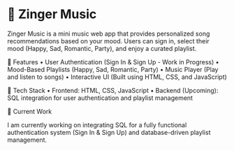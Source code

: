 <h1>🎵 Zinger Music</h1>

Zinger Music is a mini music web app that provides personalized song recommendations based on your mood. Users can sign in, select their mood (Happy, Sad, Romantic, Party), and enjoy a curated playlist.

🚀 Features
	•	User Authentication (Sign In & Sign Up - Work in Progress)
	•	Mood-Based Playlists (Happy, Sad, Romantic, Party)
	•	Music Player (Play and listen to songs)
	•	Interactive UI (Built using HTML, CSS, and JavaScript)

🔧 Tech Stack
	•	Frontend: HTML, CSS, JavaScript
	•	Backend (Upcoming): SQL integration for user authentication and playlist management

📌 Current Work

I am currently working on integrating SQL for a fully functional authentication system (Sign In & Sign Up) and database-driven playlist management.
